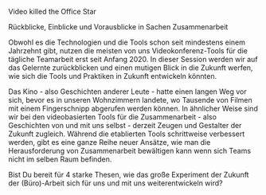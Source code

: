 Video killed the Office Star

Rückblicke, Einblicke und Vorausblicke in Sachen Zusammenarbeit

Obwohl es die Technologien und die Tools schon seit mindestens einem Jahrzehnt gibt, nutzen die meisten von uns Videokonferenz-Tools für die tägliche Teamarbeit erst seit Anfang 2020. In dieser Session werden wir auf das Gelernte zurückblicken und einen mutigen Blick in die Zukunft werfen, wie sich die Tools und Praktiken in Zukunft entwickeln könnten.

Das Kino - also Geschichten anderer Leute - hatte einen langen Weg vor sich, bevor es in unseren Wohnzimmern landete, wo Tausende von Filmen mit einem Fingerschnipp abgerufen werden können. In ähnlicher Weise sind wir bei den videobasierten Tools für die Zusammenarbeit - also Geschichten von und mit uns selbst - derzeit Zeugen und Gestalter der Zukunft zugleich. Während die etablierten Tools schrittweise verbessert werden, gibt es eine ganze Reihe neuer Ansätze, wie man die Herausforderung von Zusammenarbeit bewältigen kann wenn sich Teams nicht im selben Raum befinden.

Bist Du bereit für 4 starke Thesen, wie das große Experiment der Zukunft der (Büro)-Arbeit sich für uns und mit uns weiterentwickeln wird?